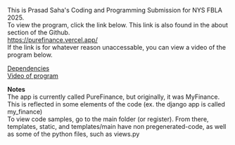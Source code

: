 This is Prasad Saha's Coding and Programming Submission for NYS FBLA 2025. <br>
To view the program, click the link below. This link is also found in the about section of the Github. <br>
https://purefinance.vercel.app/ <br>
If the link is for whatever reason unaccessable, you can view a video of the program below.

[Dependencies](./dependencies.md)
<br>[Video of program](loom.com/share/a990102d5ca84fc9adf014df54a6717b) 

<b>Notes</b> 
<br> The app is currently called PureFinance, but originally, it was MyFinance. This is reflected in some elements of the code (ex. the django app is called my_finance)
<br> To view code samples, go to the main folder (or register). From there, templates, static, and templates/main have non pregenerated-code, as well as some of the python files, such as views.py 


